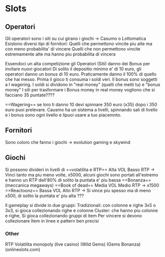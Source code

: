 # Slots

## Operatori
Gli operatori sono i siti su cui girano i giochi -> Casumo o Lottomatica
Esistono diversi tipi di fornitori:
Quelli che permettono vincite piu alte ma con meno probabilita' di vincere
Quelli che non permettono vincite estremamente alte ma hanno piu probabilita di vincera

Essendoci un alta competizione gli Operatori (Siti) danno dei Bonus per invitare nuovi giocatori
Di solito il depositio minimo e' di 10 euro, gli operatori danno un bonus di 10 euro. Praticamente danno il 100% di quello che hai messo. Prima il gioco ti consuma i soldi veri. Il bonus sono soggetti a l wagering.
I soldi si dividono in "real money" (quelli che metti tu) e "bonus money"
I siti per trasformare i Bonus money in real money vogliono che si facciano 35 puntate????

==Wagering==
se loro ti danno 10 devi spinnare 350 euro (x35) dopo i 350 euro puoi prelevare.
Causmo ha un sistema a livelli, spinnando sali di livello e i bonus sono ogni livello e lipuoi usare a tuo piacemnto.

## Fornitori
Sono coloro che fanno i giochi -> evolution gaming e skywind

## Giochi
Si possono divideri in livelli di ==volatilita e RTP== 
Alta VOL Basso RTP -> Vinci tanto ma piu meno volte, x5000, alcuni giochi sono portati all'estremo e hanno un RTP dell'80%  di solito la puntata e' piu bassa ==Bonanza== (meccanica megaways) ==Book of dead== 
Media VOL Medio RTP -> x1500 ==Reactoonz==
Bassa VOL Alto RTP -> Si vince piu spesso ma di meno x500, di solito la puntata e' piu alta ???

Il gameplay si divide in due gruppi:
Tradizionali: con colonne e righe 3x5 o 3x3, si gioca collezionando righe e colonne
Cluster: che hanno piu colonne e righe, Si gioca collezionando gruppi di item
Per vincere si devono collezionare Item in linee e pattern ben precisi

### Other
RTP
Volatilita
monopoly (live casino)
(Wild Gems)
(Gems Bonanza)
(onlineslots.com)